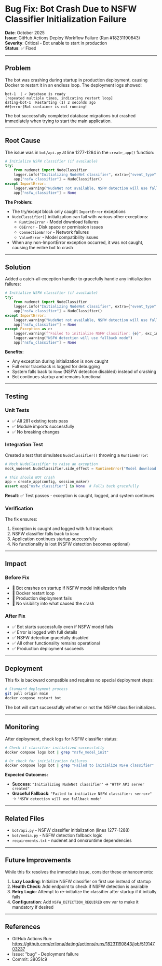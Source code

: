 # Bug Fix: Bot Crash Due to NSFW Classifier Initialization Failure

**Date**: October 2025  
**Issue**: GitHub Actions Deploy Workflow Failure (Run #18231190843)  
**Severity**: Critical - Bot unable to start in production  
**Status**: ✅ Fixed

---

## Problem

The bot was crashing during startup in production deployment, causing Docker to restart it in an endless loop. The deployment logs showed:

```
bot-1  | ✓ Database is ready
[repeated multiple times, indicating restart loop]
dating-bot-1  Restarting (1) 2 seconds ago
##[error]Bot container is not running!
```

The bot successfully completed database migrations but crashed immediately when trying to start the main application.

---

## Root Cause

The issue was in `bot/api.py` at line 1277-1284 in the `create_app()` function:

```python
# Initialize NSFW classifier (if available)
try:
    from nudenet import NudeClassifier
    logger.info("Initializing NudeNet classifier", extra={"event_type": "nsfw_model_init"})
    app["nsfw_classifier"] = NudeClassifier()
except ImportError:
    logger.warning("NudeNet not available, NSFW detection will use fallback mode")
    app["nsfw_classifier"] = None
```

**The Problem:**
- The try/except block only caught `ImportError` exceptions
- `NudeClassifier()` initialization can fail with various other exceptions:
  - `RuntimeError` - Model download failures
  - `OSError` - Disk space or permission issues
  - `ConnectionError` - Network failures
  - `ValueError` - Model compatibility issues
- When any non-ImportError exception occurred, it was not caught, causing the entire bot to crash

---

## Solution

Added a catch-all exception handler to gracefully handle any initialization failures:

```python
# Initialize NSFW classifier (if available)
try:
    from nudenet import NudeClassifier
    logger.info("Initializing NudeNet classifier", extra={"event_type": "nsfw_model_init"})
    app["nsfw_classifier"] = NudeClassifier()
except ImportError:
    logger.warning("NudeNet not available, NSFW detection will use fallback mode")
    app["nsfw_classifier"] = None
except Exception as e:
    logger.warning(f"Failed to initialize NSFW classifier: {e}", exc_info=True)
    logger.warning("NSFW detection will use fallback mode")
    app["nsfw_classifier"] = None
```

**Benefits:**
- Any exception during initialization is now caught
- Full error traceback is logged for debugging
- System falls back to `None` (NSFW detection disabled) instead of crashing
- Bot continues startup and remains functional

---

## Testing

### Unit Tests
- ✅ All 281 existing tests pass
- ✅ Module imports successfully
- ✅ No breaking changes

### Integration Test
Created a test that simulates `NudeClassifier()` throwing a `RuntimeError`:

```python
# Mock NudeClassifier to raise an exception
mock_nudenet.NudeClassifier.side_effect = RuntimeError("Model download failed")

# This should NOT crash
app = create_app(config, session_maker)
assert app["nsfw_classifier"] is None  # Falls back gracefully
```

**Result**: ✅ Test passes - exception is caught, logged, and system continues

### Verification
The fix ensures:
1. Exception is caught and logged with full traceback
2. NSFW classifier falls back to `None`
3. Application continues startup successfully
4. No functionality is lost (NSFW detection becomes optional)

---

## Impact

### Before Fix
- 🔴 Bot crashes on startup if NSFW model initialization fails
- 🔴 Docker restart loop
- 🔴 Production deployment fails
- 🔴 No visibility into what caused the crash

### After Fix
- ✅ Bot starts successfully even if NSFW model fails
- ✅ Error is logged with full details
- ✅ NSFW detection gracefully disabled
- ✅ All other functionality remains operational
- ✅ Production deployment succeeds

---

## Deployment

This fix is backward compatible and requires no special deployment steps:

```bash
# Standard deployment process
git pull origin main
docker compose restart bot
```

The bot will start successfully whether or not the NSFW classifier initializes.

---

## Monitoring

After deployment, check logs for NSFW classifier status:

```bash
# Check if classifier initialized successfully
docker compose logs bot | grep "nsfw_model_init"

# Or check for initialization failures
docker compose logs bot | grep "Failed to initialize NSFW classifier"
```

**Expected Outcomes:**
- **Success**: `"Initializing NudeNet classifier"` → `"HTTP API server created"`
- **Graceful Fallback**: `"Failed to initialize NSFW classifier: <error>"` → `"NSFW detection will use fallback mode"`

---

## Related Files

- `bot/api.py` - NSFW classifier initialization (lines 1277-1288)
- `bot/media.py` - NSFW detection fallback logic
- `requirements.txt` - nudenet and onnxruntime dependencies

---

## Future Improvements

While this fix resolves the immediate issue, consider these enhancements:

1. **Lazy Loading**: Initialize NSFW classifier on first use instead of startup
2. **Health Check**: Add endpoint to check if NSFW detection is available
3. **Retry Logic**: Attempt to re-initialize the classifier after startup if it initially fails
4. **Configuration**: Add `NSFW_DETECTION_REQUIRED` env var to make it mandatory if desired

---

## References

- GitHub Actions Run: https://github.com/erliona/dating/actions/runs/18231190843/job/51914703237
- Issue: "bug" - Deployment failure
- Commit: 38051c9
